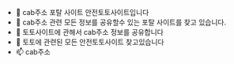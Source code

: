 - 👋 cab주소 포탈 사이트 안전토토사이트입니다
- 👀 cab주소 관련 모든 정보를 공유할수 있는 포탈 사이트를 찾고 있습니다.
- 🌱 토토사이트에 관해서 cab주소 정보를 공유합니다
- 💞️ 토토에 관련된 모든 안전토토사이트 찾고있습니다
- 📫 cab주소 
<!---<a href=”https://cabbest.weebly.com/”>cab주소</a>
![image](https://user-images.githubusercontent.com/101681552/158497386-f15ee128-f1b2-4a08-9505-95ce6d29172f.png)
--->
